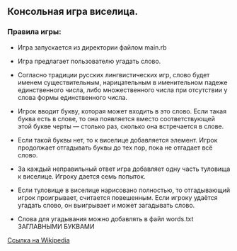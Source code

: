 ## Консольная игра виселица.

### Правила игры:

* Игра запускается из директории файлом main.rb

* Игра предлагает пользователю угадать слово.

* Согласно традиции русских лингвистических игр, слово будет именем существительным, нарицательным в именительном падеже единственного числа, либо множественного числа при отсутствии у слова формы единственного числа.

* Игрок вводит букву, которая может входить в это слово. 
Если такая буква есть в слове, то она появляется вместо соответствующей этой букве черты — столько раз, сколько она встречается в слове. 

* Если такой буквы нет, то к виселице добавляется элемент. Игрок продолжает отгадывать буквы до тех пор, пока не отгадает всё слово.

* За каждый неправильный ответ игра добавляет одну часть туловища к виселице.
Игроку дается семь попыток.

* Если туловище в виселице нарисовано полностью, то отгадывающий игрок проигрывает, считается повешенным. 
Если игроку удаётся угадать слово, он выигрывает и может загадывать слово.

* Слова для угадывания можно добавлять в файл words.txt ЗАГЛАВНЫМИ БУКВАМИ

[Ссылка на Wikipedia](https://ru.wikipedia.org/wiki/%D0%92%D0%B8%D1%81%D0%B5%D0%BB%D0%B8%D1%86%D0%B0_(%D0%B8%D0%B3%D1%80%D0%B0))
